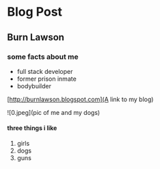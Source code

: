 # Blog Post

## Burn Lawson

### some facts about me

* full stack developer
* former prison inmate
* bodybuilder

[http://burnlawson.blogspot.com](A link to my blog)

![0.jpeg](pic of me and my dogs)

#### three things i like
1. girls
2. dogs
3. guns
